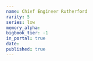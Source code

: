 ```yaml
---
name: Chief Engineer Rutherford
rarity: 5
series: low
memory_alpha:
bigbook_tier: -1
in_portal: true
date:
published: true
---
```



